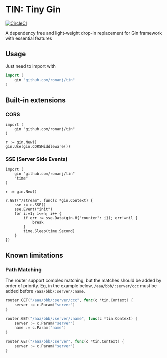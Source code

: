 
# TIN: Tiny Gin

[![CircleCI](https://circleci.com/gh/ronanj/tin.svg?style=svg)](https://app.circleci.com/pipelines/github/ronanj/tin)


A dependency free and light-weight drop-in replacement for Gin framework with essential features

## Usage

Just need to import with 

``` go
import (
	gin "github.com/ronanj/tin"
)
```

## Built-in extensions

### CORS

```
import (
    gin "github.com/ronanj/tin"
)

r := gin.New()
gin.Use(gin.CORSMiddleware())
```

### SSE (Server Side Events)

```
import (
    gin "github.com/ronanj/tin"
    "time"
)

r := gin.New()

r.GET("/stream", func(c *gin.Context) {
    sse := c.SSE()
    sse.Event("init")
    for i:=1; i<=n; i++ {
        if err := sse.Data(gin.H{"counter": i}); err!=nil {
            break
        }
        time.Sleep(time.Second)
    }
})
```


## Known limitations

### Path Matching

The router support complex matching, but the matches should be added by order of priority. Eg, in the example below, `/aaa/bbb/:server/ccc` must be added before `/aaa/bbb/:server/:name`.

```go
router.GET("/aaa/bbb/:server/ccc", func(c *tin.Context) {
    server := c.Param("server")
}

router.GET("/aaa/bbb/:server/:name", func(c *tin.Context) {
    server := c.Param("server")
    name := c.Param("name")
}

router.GET("/aaa/bbb/:server", func(c *tin.Context) {
	server := c.Param("server")
}
```
